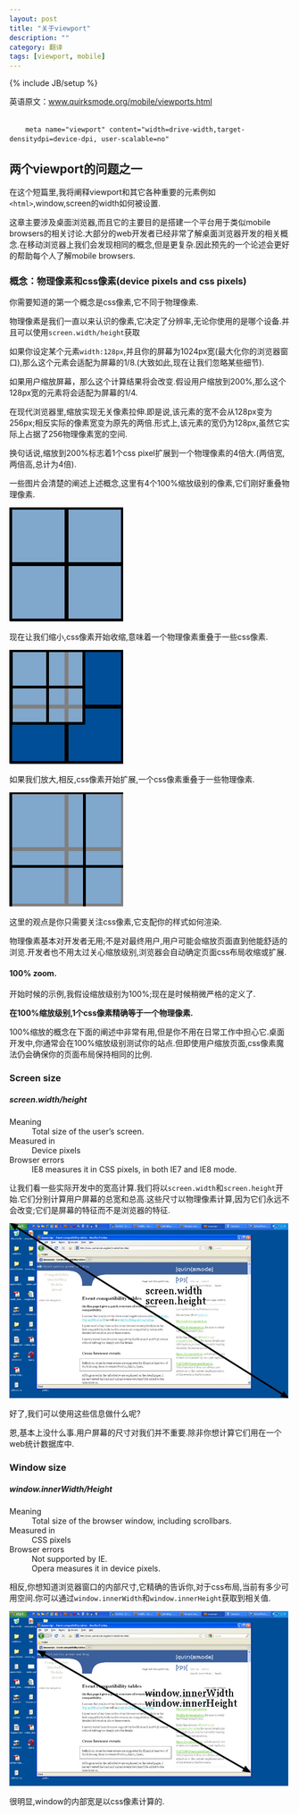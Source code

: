 ```yaml
---
layout: post
title: "关于viewport"
description: ""
category: 翻译
tags: [viewport, mobile]
---
```

{% include JB/setup %}

<p>英语原文：<a href="http://www.quirksmode.org/mobile/viewports.html">www.quirksmode.org/mobile/viewports.html</a></p>

<code>
	meta name="viewport" content="width=drive-width,target-densitydpi=device-dpi, user-scalable=no" 
</code>

<h2>两个viewport的问题之一</h2>
<p>在这个短篇里,我将阐释viewport和其它各种重要的元素例如<code>&lt;html&gt;</code>,window,screen的width如何被设置.</p>
<p>这章主要涉及桌面浏览器,而且它的主要目的是搭建一个平台用于类似mobile browsers的相关讨论.大部分的web开发者已经非常了解桌面浏览器开发的相关概念.在移动浏览器上我们会发现相同的概念,但是更复杂.因此预先的一个论述会更好的帮助每个人了解mobile browsers.</p>
<section>
<h3>概念：物理像素和css像素(device pixels and css pixels)</h3>
<p>你需要知道的第一个概念是css像素,它不同于物理像素.</p>
<p>物理像素是我们一直以来认识的像素,它决定了分辨率,无论你使用的是哪个设备.并且可以使用<code>screen.width/height</code>获取</p>
<p>如果你设定某个元素<code>width:128px</code>,并且你的屏幕为1024px宽(最大化你的浏览器窗口),那么这个元素会适配为屏幕的1/8.(大致如此,现在让我们忽略某些细节).</p>
<p>如果用户缩放屏幕，那么这个计算结果将会改变.假设用户缩放到200%,那么这个128px宽的元素将会适配为屏幕的1/4.</p>
<p>在现代浏览器里,缩放实现无关像素拉伸.即是说,该元素的宽不会从128px变为256px;相反实际的像素宽变为原先的两倍.形式上,该元素的宽仍为128px,虽然它实际上占据了256物理像素宽的空间.</p>
<p>换句话说,缩放到200%标志着1个css pixel扩展到一个物理像素的4倍大.(两倍宽,两倍高,总计为4倍).</p>
<p>一些图片会清楚的阐述上述概念,这里有4个100%缩放级别的像素,它们刚好重叠物理像素.</p>
<p><img src="/assets/img/viewport/csspixels_100.gif" /></p>
<p>现在让我们缩小,css像素开始收缩,意味着一个物理像素重叠于一些css像素.</p>
<p><img src="/assets/img/viewport/csspixels_out.gif" /></p>
<p>如果我们放大,相反,css像素开始扩展,一个css像素重叠于一些物理像素.</p>
<p><img src="/assets/img/viewport/csspixels_in.gif" /></p>
<p>这里的观点是你只需要关注css像素,它支配你的样式如何渲染.</p>
<p>物理像素基本对开发者无用;不是对最终用户,用户可能会缩放页面直到他能舒适的浏览.开发者也不用太过关心缩放级别,浏览器会自动确定页面css布局收缩或扩展.</p>
<h4>100% zoom.</h4>
<p>开始时候的示例,我假设缩放级别为100%;现在是时候稍微严格的定义了.</p>
<p><strong>在100%缩放级别,1个css像素精确等于一个物理像素.</strong></p>
<p>100%缩放的概念在下面的阐述中非常有用,但是你不用在日常工作中担心它.桌面开发中,你通常会在100%缩放级别测试你的站点.但即使用户缩放页面,css像素魔法仍会确保你的页面布局保持相同的比例.</p>
</section>

<section>
<h3>Screen size</h3>
<div class="floater">
<h5 id="link4">screen.width/height</h5>
<dl class="data">
<dt>Meaning</dt><dd>Total size of the user’s screen.</dd>
<dt>Measured in</dt><dd>Device pixels</dd>
<dt>Browser errors</dt><dd>IE8 measures it in CSS pixels, in both IE7 and IE8 mode.</dd>
</dl>
</div>
<p>让我们看一些实际开发中的宽高计算.我们将以<code>screen.width</code>和<code>screen.height</code>开始.它们分别计算用户屏幕的总宽和总高.这些尺寸以物理像素计算,因为它们永远不会改变;它们是屏幕的特征而不是浏览器的特征.</p>
<p><img src="/assets/img/viewport/desktop_screen.jpg" /></p>
<p>好了,我们可以使用这些信息做什么呢?</p>
<p>恩,基本上没什么事.用户屏幕的尺寸对我们并不重要.除非你想计算它们用在一个web统计数据库中.</p>
</section>

<section>
<h3>Window size</h3>
<div class="floater">
<h5 id="link6">window.innerWidth/Height</h5>
<dl class="data">
<dt>Meaning</dt><dd>Total size of the browser window, including scrollbars.</dd>
<dt>Measured in</dt><dd>CSS pixels</dd>
<dt>Browser errors</dt><dd>Not supported by IE.</dd>
<dd>Opera measures it in device pixels.</dd>
</dl>
</div>
<p>相反,你想知道浏览器窗口的内部尺寸,它精确的告诉你,对于css布局,当前有多少可用空间.你可以通过<code>window.innerWidth</code>和<code>window.innerHeight</code>获取到相关值.</p>
<p><img src="/assets/img/viewport/desktop_inner.jpg" /></p>
<p>很明显,window的内部宽是以css像素计算的.</p>
</section>

